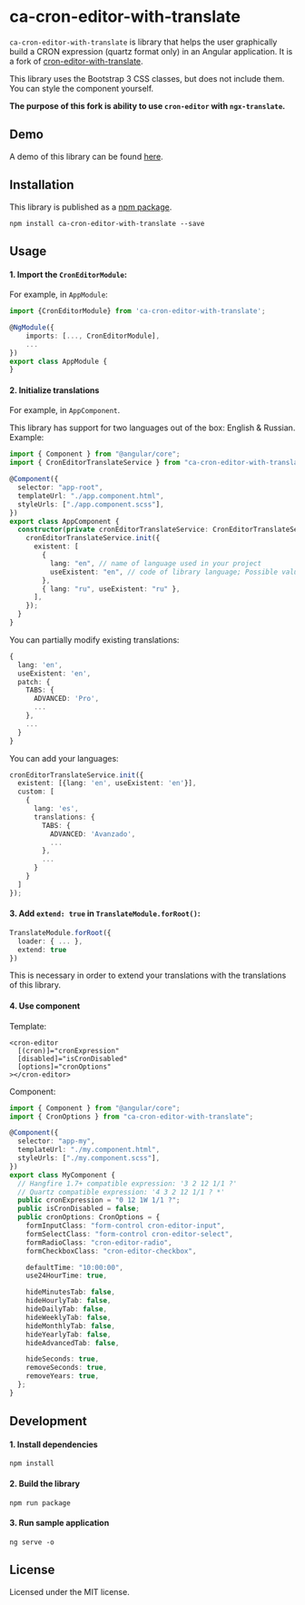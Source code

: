 # ca-cron-editor-with-translate

`ca-cron-editor-with-translate` is library that helps the user graphically build a CRON expression (quartz format only) in an Angular application.
It is a fork of [cron-editor-with-translate](https://github.com/matvejril/cron-editor-with-translate).

This library uses the Bootstrap 3 CSS classes, but does not include them. You can style the component yourself.

**The purpose of this fork is ability to use `cron-editor` with `ngx-translate`.**

## Demo

A demo of this library can be found [here](https://matvejril.github.io/cron-editor-with-translate/).

## Installation

This library is published as a [npm package](https://www.npmjs.com/package/ca-cron-editor-with-translate).

```
npm install ca-cron-editor-with-translate --save
```

## Usage

#### 1. Import the `CronEditorModule`:

For example, in `AppModule`:

```ts
import {CronEditorModule} from 'ca-cron-editor-with-translate';

@NgModule({
    imports: [..., CronEditorModule],
    ...
})
export class AppModule {
}
```

#### 2. Initialize translations

For example, in `AppComponent`.

This library has support for two languages out of the box: English & Russian.
Example:

```ts
import { Component } from "@angular/core";
import { CronEditorTranslateService } from "ca-cron-editor-with-translate";

@Component({
  selector: "app-root",
  templateUrl: "./app.component.html",
  styleUrls: ["./app.component.scss"],
})
export class AppComponent {
  constructor(private cronEditorTranslateService: CronEditorTranslateService) {
    cronEditorTranslateService.init({
      existent: [
        {
          lang: "en", // name of language used in your project
          useExistent: "en", // code of library language; Possible values: 'en' | 'ru'
        },
        { lang: "ru", useExistent: "ru" },
      ],
    });
  }
}
```

You can partially modify existing translations:

```ts
{
  lang: 'en',
  useExistent: 'en',
  patch: {
    TABS: {
      ADVANCED: 'Pro',
      ...
    },
    ...
  }
}
```

You can add your languages:

```ts
cronEditorTranslateService.init({
  existent: [{lang: 'en', useExistent: 'en'}],
  custom: [
    {
      lang: 'es',
      translations: {
        TABS: {
          ADVANCED: 'Avanzado',
          ...
        },
        ...
      }
    }
  ]
});
```

#### 3. Add `extend: true` in `TranslateModule.forRoot()`:

```ts
TranslateModule.forRoot({
  loader: { ... },
  extend: true
})
```

This is necessary in order to extend your translations with the translations of this library.

#### 4. Use component

Template:

```angular2html
<cron-editor
  [(cron)]="cronExpression"
  [disabled]="isCronDisabled"
  [options]="cronOptions"
></cron-editor>
```

Component:

```ts
import { Component } from "@angular/core";
import { CronOptions } from "ca-cron-editor-with-translate";

@Component({
  selector: "app-my",
  templateUrl: "./my.component.html",
  styleUrls: ["./my.component.scss"],
})
export class MyComponent {
  // Hangfire 1.7+ compatible expression: '3 2 12 1/1 ?'
  // Quartz compatible expression: '4 3 2 12 1/1 ? *'
  public cronExpression = "0 12 1W 1/1 ?";
  public isCronDisabled = false;
  public cronOptions: CronOptions = {
    formInputClass: "form-control cron-editor-input",
    formSelectClass: "form-control cron-editor-select",
    formRadioClass: "cron-editor-radio",
    formCheckboxClass: "cron-editor-checkbox",

    defaultTime: "10:00:00",
    use24HourTime: true,

    hideMinutesTab: false,
    hideHourlyTab: false,
    hideDailyTab: false,
    hideWeeklyTab: false,
    hideMonthlyTab: false,
    hideYearlyTab: false,
    hideAdvancedTab: false,

    hideSeconds: true,
    removeSeconds: true,
    removeYears: true,
  };
}
```

## Development

#### 1. Install dependencies

```
npm install
```

#### 2. Build the library

```
npm run package
```

#### 3. Run sample application

```
ng serve -o
```

## License

Licensed under the MIT license.
